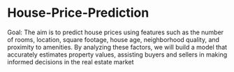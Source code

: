 # House-Price-Prediction
Goal: The aim is to predict house prices using features such as the number of rooms, location, square footage, house age, neighborhood quality, and proximity to amenities. By analyzing these factors, we will build a model that accurately estimates property values, assisting buyers and sellers in making informed decisions in the real estate market
